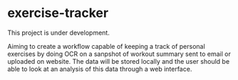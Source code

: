 # exercise-tracker
This project is under development.

Aiming to create a workflow capable of keeping a track of personal exercises by doing OCR on a sanpshot of workout summary sent to email or uploaded on website.
The data will be stored locally and the user should be able to look at an analysis of this data through a web interface.
